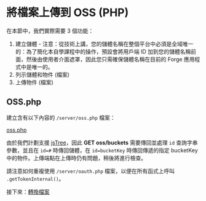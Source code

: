 # 將檔案上傳到 OSS (PHP)

在本節中，我們實際需要 3 個功能：

1. 建立儲體 - 注意：從技術上講，您的儲體名稱在整個平台中必須是全域唯一的：為了簡化本自學課程中的操作，預設會將用戶端 ID 加到您的儲體名稱前面，然後由使用者介面遮罩，因此您只需確保儲體名稱在目前的 Forge 應用程式中是唯一的。
2. 列示儲體和物件 (檔案)
3. 上傳物件 (檔案)

## OSS.php

建立含有以下內容的 `/server/oss.php` 檔案：

[oss.php](_snippets/viewmodels/php/oss.php ':include :type=code php')

由於我們計劃支援 [jsTree](https://www.jstree.com/)，因此 **GET oss/buckets** 需要傳回並處理 `id` 查詢字串參數，並且在 `id=#` 時傳回儲體，在 `id=bucketKey` 時傳回傳遞的指定 bucketKey 中的物件。上傳端點在上傳時仍有問題，稍後將進行檢查。

請注意如何重複使用 `/server/oauth.php` 檔案，以便在所有函式上呼叫 `.getTokenInternal()`。


接下來：[轉換檔案](/zh-TW/modelderivative/translate/)